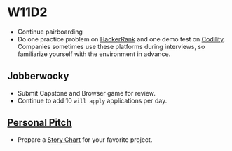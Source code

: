 # W11D2
* Continue pairboarding
* Do one practice problem on [HackerRank][HackerRank] and one demo test on [Codility][Codility].  Companies sometimes use these platforms during interviews, so familiarize yourself with the environment in advance.
 
## Jobberwocky
* Submit Capstone and Browser game for review.
* Continue to add 10 `will apply` applications per day.

## [Personal Pitch][personal-pitch]
* Prepare a [Story Chart][story-chart] for your favorite project.

[HackerRank]: https://www.hackerrank.com/
[Codility]: https://codility.com/
[story-chart]: https://docs.google.com/spreadsheets/d/1Gsip6LNvvVgu9Yp5hVm9i9fGl9DaNTFuYdJLWNY04Bs/edit
[personal-pitch]: https://github.com/appacademy/job-search-curriculum/blob/master/self-presentation/personal-pitch.md
